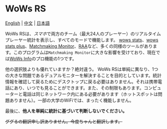 # WoWs RS
[English](https://github.com/HenryQuan/WoWs-RS/blob/master/README.md) | [中文](https://github.com/HenryQuan/WoWs-RS/blob/master/ZN.md) | [日本語](https://github.com/HenryQuan/WoWs-RS/blob/master/JA.md)

WoWs RSは、*スマホ*で両方のチーム（最大24人のプレーヤー）のリアルタイムプレーヤー統計を表示し、すべてのモードで機能します。 [wows stats](https://github.com/wows-stats/wows-stats)、[wows stats plus](https://github.com/anmonite/wows-stats-plus)、[Matchmaking Monitor](https://github.com/jammin411/MatchmakingMonitor)、[RAA](https://raa.sea-group.org/)など、多くの同様のツールがあります。このプログラムは`Matchmaking Monitor`に大きな影響を受けており、現在では[WoWs Info](https://github.com/HenryQuan/WoWs-Info-Origin)のプロ機能の1つです。

他の選択肢よりも優れていますか？絶対違う。 WoWs RSは単純に異なり、1つの大きな問題であるデュアルモニターを解決することを目的としています。統計情報を確認して戻るためにデスクトップに戻る必要はありません。それは携帯電話にあり、いつでも見ることができます。また、その制限もあります。コンピューターと電話は同じネットワーク内にある必要があります（ホットスポットは問題ありません）。一部の大学のWiFiでは、まったく機能しません。

最後に、**他人を単純に統計に基づいて判断しないでください。**

~~ググるの翻訳申し訳ありません。今度ちゃんと翻訳します。~~